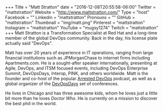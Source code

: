 +++
Title = "Matt Stratton"
date = "2016-12-08T20:55:58-06:00"
Twitter = "mattstratton"
Website = "http://www.mattstratton.com/"
Type = "host"
Facebook = ""
Linkedin = "mattstratton"
Pronouns = ""
GitHub = "mattstratton"
Thumbnail = "img/matt.png"
Pinterest = "mattstratton"
Instagram = "mattstratton"
YouTube = "mugsy1274"
Twitch = "mattstratton"
+++
Matt Stratton is a Transformation Specialist at Red Hat and a long-time member of the global DevOps community. Back in the day, his license plate actually said "DevOps".

Matt has over 20 years of experience in IT operations, ranging from large financial institutions such as JPMorganChase to internet firms including Apartments.com. He is a sought-after speaker internationally, presenting at Agile, DevOps, and ITSM focused events, including DevOps Enterprise Summit, DevOpsDays, Interop, PINK, and others worldwide. Matt is the founder and co-host of the popular [Arrested DevOps](https://www.arresteddevops.com) podcast, as well as a global organizer of the [DevOpsDays](https://www.devopsdays.org) set of conferences.

He lives in Chicago and has three awesome kids, whom he loves just a little bit more than he loves *Doctor Who*. He is currently on a mission to discover the best phở in the world.
